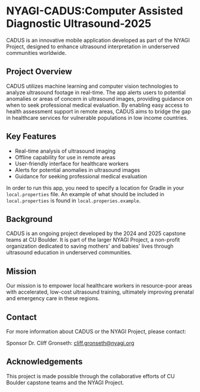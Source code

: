 # NYAGI-CADUS:Computer Assisted Diagnostic Ultrasound-2025

CADUS is an innovative mobile application developed as part of the NYAGI Project, designed to enhance ultrasound interpretation in underserved communities worldwide.

## Project Overview

CADUS utilizes machine learning and computer vision technologies to analyze ultrasound footage in real-time. The app alerts users to potential anomalies or areas of concern in ultrasound images, providing guidance on when to seek professional medical evaluation. By enabling easy access to health assessment support in remote areas, CADUS aims to bridge the gap in healthcare services for vulnerable populations in low income countries.

## Key Features
* Real-time analysis of ultrasound imaging
* Offline capability for use in remote areas
* User-friendly interface for healthcare workers
* Alerts for potential anomalies in ultrasound images
* Guidance for seeking professional medical evaluation

In order to run this app, you need to specify a location for Gradle in your `local.properties` file. An example of what should be included in `local.properties` is found in `local.properies.example`.

## Background

CADUS is an ongoing project developed by the 2024 and 2025 capstone teams at CU Boulder. It is part of the larger NYAGI Project, a non-profit organization dedicated to saving mothers' and babies' lives through ultrasound education in underserved communities.

## Mission

Our mission is to empower local healthcare workers in resource-poor areas with accelerated, low-cost ultrasound training, ultimately improving prenatal and emergency care in these regions.

## Contact

For more information about CADUS or the NYAGI Project, please contact:

Sponsor Dr. Cliff Gronseth: cliff.gronseth@nyagi.org

## Acknowledgements

This project is made possible through the collaborative efforts of CU Boulder capstone teams and the NYAGI Project. 
